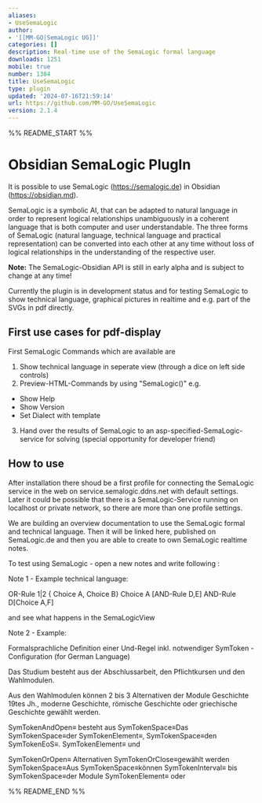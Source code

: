 ```yaml
---
aliases:
- UseSemaLogic
author:
- '[[MM-GO|SemaLogic UG]]'
categories: []
description: Real-time use of the SemaLogic formal language
downloads: 1251
mobile: true
number: 1384
title: UseSemaLogic
type: plugin
updated: '2024-07-16T21:59:14'
url: https://github.com/MM-GO/UseSemaLogic
version: 2.1.4
---
```


%% README_START %%

# Obsidian SemaLogic PlugIn

It is possible to use SemaLogic (<https://semalogic.de>) in Obsidian (<https://obsidian.md>).

SemaLogic is a symbolic AI, that can be adapted to natural language in order to represent logical relationships unambiguously in a coherent language that is both computer and user understandable. The three forms of SemaLogic (natural language, technical language and practical representation) can be converted into each other at any time without loss of logical relationships in the understanding of the respective user.

**Note:** The SemaLogic-Obsidian API is still in early alpha and is subject to change at any time!

Currently the plugin is in development status and for testing SemaLogic to show technical language, graphical pictures in realtime and e.g. part of the SVGs in pdf directly.

## First use cases for pdf-display

First SemaLogic Commands which are available are

1. Show technical language in seperate view (through a dice on left side controls)
2. Preview-HTML-Commands by using "SemaLogic()" e.g.

- Show Help
- Show Version
- Set Dialect with template

3. Hand over the results of SemaLogic to an asp-specified-SemaLogic-service for solving (special opportunity for developer friend)

## How to use

After installation there shoud be a first profile for connecting the SemaLogic service in the web on service.semalogic.ddns.net with default settings. Later it could be possible that there is a SemaLogic-Service running on localhost or private network, so there are more than one profile settings.

We are building an overview documentation to use the SemaLogic formal and technical language. Then it will be linked here, published on SemaLogic.de and then you are able to create to own SemaLogic realtime notes.

To test using SemaLogic - open a new notes and write following :

Note 1 - Example technical language:

OR-Rule 1|2 { Choice A, Choice B}
Choice A [AND-Rule D,E]
AND-Rule D[Choice A,F]

and see what happens in the SemaLogicView

Note 2 - Example:

Formalsprachliche Definition einer Und-Regel inkl. notwendiger SymToken - Configuration (for German Language)

Das Studium besteht aus der Abschlussarbeit, den Pflichtkursen und den Wahlmodulen.

Aus den Wahlmodulen können 2 bis 3 Alternativen der Module Geschichte 19tes Jh., moderne Geschichte, römische Geschichte oder griechische Geschichte gewählt werden.

SymTokenAndOpen≡ besteht aus
SymTokenSpace≡Das
SymTokenSpace≡der
SymTokenElement≡,
SymTokenSpace≡den
SymTokenEoS≡.
SymTokenElement≡ und

SymTokenOrOpen≡ Alternativen
SymTokenOrClose≡gewählt werden
SymTokenSpace≡Aus
SymTokenSpace≡können
SymTokenInterval≡ bis
SymTokenSpace≡der Module
SymTokenElement≡ oder


%% README_END %%
